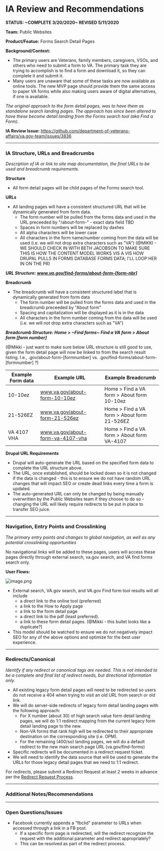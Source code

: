 # IA Review and Recommendations

**STATUS: ~COMPLETE 3/20/2020~ REVISED 5/11/2020**

**Team:** Public Websites

**Product/Featue:** Forms Search Detail Pages

**Background/Context:**
- The primary users are Veterans, family members, caregivers, VSOs, and others who need to submit a form to VA. The primary task they are trying to accomplish is to find a form and download it, so they can complete it and submit it.
- Many users are unaware that some of these tasks are now available as online tools. The new MVP page should provide them the same access to paper VA forms while also making users aware of digital alternatives, if one is available.

*The original approach to the form detail pages, was to have them as standalone search landing pages.  The approach has since been altered to have these become detail landing from the Forms search tool (aka Find a Form).*

**IA Review Issue:** https://github.com/department-of-veterans-affairs/va.gov-team/issues/3836

<hr>

### IA Structure, URLs and Breadcrumbs <br>
*Description of IA or link to site map documentation, the final URLs to be used and breadcrumb requirements.*

**Structure**
- All form detail pages will be child pages of the Forms search tool.

**URLs**
- All landing pages will have a consistent structured URL that will be dynamically generated from form data. 
  - The form number will be pulled from the forms data and used in the URL preceeded by "/about-form-"  - exact data field TBD
  - Spaces in form numbers will be replaced by dashes
  - All alpha characters will be lower case
  - All characters in the form name/number coming from the data will be used (i.e. we will not drop extra characters such as "VA") (@MIKKI - WE SHOULD CHECK IN WITH BETH JACOBSON TO MAKE SURE THIS IS HOW THE CONTENT MODEL WORKS VIS A VIS HOW DRUPAL PULLS IN FORMS DATABASE FORMS DATA; I'LL LOOP HER IN ON THE PR)

***URL Structure: www.va.gov/find-forms/about-form-[form-nbr]***

**Breadcrumb** 
- The breadcrumb will have a consistent structured label that is dynamically generated from form data
  - The form number will be pulled from the forms data and used in the breadcrumb preceeded by "About form"
  - Spacing and capitalization will be displayed as it is in the data
  - All characters in the form number coming from the data will be used (i.e. we will not drop extra characters such as "VA")

***Breadcrumb Structure:  Home > ~Find forms~ Find a VA form > About form [form number]***

(@Mikki - just want to make sure below URL structure is still good to use, given the form detail page will now be linked to from the search result listing. I.e., .gov/about-form-[formnumber]  vs. .gov/find-forms/about-form-[formnumber] ?)

Example Form data | Example URL  | Example Breadcrumb
--- | --- | ---
10-10ez | www.va.gov/about-form-10-10ez | Home > Find a VA form > About form 10-10ez
21-526EZ | www.va.gov/about-form-21-526ez | Home > Find a VA form > About form 21-526EZ 
VA 4107 VHA | www.va.gov/about-form-va-4107-vha | Home > Find a VA form > About form VA-4107

**Drupal URL Requirements**
- Drupal will auto-generate the URL based on the specified form data to complete the URL structure above. 
- The URL, once established, should be locked down so it is not changed if the data is changed - this is to ensure we do not have random URL changes that will impact SEO or create dead links every time a form is updated.
- The auto-generated URL can only be changed by being manually overwritten by the Public Websites team if they choose to do so - changing the URL will likely require redirects to be put in place to transfer SEO juice.

<hr>

### Navigation, Entry Points and Crosslinking <br>
*The primary entry points and changes to global navigation, as well as any potential crosslinking opportunities*

No navigational links will be added to these pages, users will access these pages directly through external search, va.gov search, and VA find forms search only.

**User Flows:**  

![image.png](https://images.zenhubusercontent.com/59ca6a73b0222d5de4792f1d/5b75f40f-84ab-4933-96e9-4a00b5952b79)

- External search, VA.gov search, and VA.gov Find form tool results will all include 
  - a direct link to the online tool (preferred)
  - a link to the How to Apply page 
  - a link to the form detail page
  - a direct link to the pdf (least preferred).
  - a link to these form detail pages. (@Mikki - this bullet looks like a duplicate?] 
- This model should be watched to ensure we do not negatively impact SEO for any of the above options and optimize for the best user experience. 

<hr>

### Redirects/Canonical <br>
*Identify if any redirect or canonical tags are needed.  This is not intended to be a complete and final list of redirect needs, but directional information only.*  

- All existing legacy form detail pages will need to be redirected so users do not receive a 404 when trying to visit an old URL from search or old link. 
- We will do server-side redirects of legacy form detail landing pages with the following approach:
  - For X number (about 30) of high search value form detail landing pages, we will do 1:1 redirect mapping from the current legacy form detail landing page to the new.
  - Non-VA forms that rank high will be redirected to their appropriate destination on the corresponding site (i.e. OPM). 
  - For the remaining (400/so) landing pages, we will do a default redirect to the new main search page URL (va.gov/find-forms)
- Specific redirects will be documented in a redirect request ticket.  
- We will need to identify the data source that will be used to generate the URLs for those legacy detail pages that we need to 1:1 redirect.
 
For redirects, please submit a Redirect Request at least 2 weeks in advance per the [Redirect Request Process](https://github.com/department-of-veterans-affairs/va.gov-team/blob/master/platform/information-architecture/request-redirect.md).

<hr>

### Additional Notes/Recommendations

<hr>

### Open Questions/Issues

- Facebook currently appends a "fbclid" parameter to URLs when accessed through a link in a FB post.
  - If a specific form page is redirected, will the redirect recognize the request with the additional parameter and redirect appropriately?
  - This can be resolved as part of the redirect process. 
  
